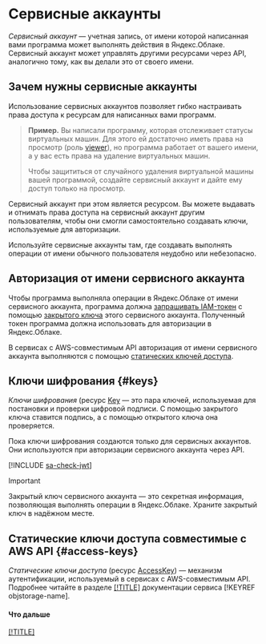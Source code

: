 # Сервисные аккаунты

_Сервисный аккаунт_ — учетная запись, от имени которой написанная вами программа может выполнять действия в Яндекс.Облаке. Сервисный аккаунт может управлять другими ресурсами через API, аналогично тому, как вы делали это от своего имени.

## Зачем нужны сервисные аккаунты

Использование сервисных аккаунтов позволяет гибко настраивать права доступа к ресурсам для написанных вами программ.

>**Пример.** Вы написали программу, которая отслеживает статусы виртуальных машин. Для этого ей достаточно иметь права на просмотр (роль [viewer](../access-control/roles.md#viewer)), но программа работает от вашего имени, а у вас есть права на удаление виртуальных машин.
>
>Чтобы защититься от случайного удаления виртуальной машины вашей программой, создайте сервисный аккаунт и дайте ему доступ только на просмотр.

Сервисный аккаунт при этом является ресурсом. Вы можете выдавать и отнимать права доступа на сервисный аккаунт другим пользователям, чтобы они смогли самостоятельно создавать ключи, используемые для авторизации.

Используйте сервисные аккаунты там, где создавать выполнять операции от имени обычного пользователя неудобно или небезопасно.

## Авторизация от имени сервисного аккаунта

Чтобы программа выполняла операции в Яндекс.Облаке от имени сервисного аккаунта, программа должна [запрашивать IAM-токен](../../operations/iam-token/create-for-sa.md) с помощью [закрытого ключа](#keys) этого сервисного аккаунта. Полученный токен программа должна использовать для авторизации в Яндекс.Облаке.

В сервисах с AWS-совместимым API авторизация от имени сервисного аккаунта выполняются с помощью [статических ключей доступа](#access-keys).

## Ключи шифрования {#keys}

_Ключи шифрования_ (ресурс [Key](../../api-ref/Key/index.md) — это пара ключей, используемая для постановки и проверки цифровой подписи. С помощью закрытого ключа ставится подпись, а с помощью открытого ключа она проверяется.

Пока ключи шифрования создаются только для сервисных аккаунтов. Они используются при авторизации сервисного аккаунта через API.

[!INCLUDE [sa-check-jwt](../../_includes_service/sa-check-jwt.md)]

>[!IMPORTANT]
>
>Закрытый ключ сервисного аккаунта — это секретная информация, позволяющая выполнять операции в Яндекс.Облаке. Храните закрытый ключ в надёжном месте.

## Статические ключи доступа совместимые с AWS API {#access-keys}

_Статические ключи доступа_ (ресурс [AccessKey](../../api-ref/AccessKey/index.md)) — механизм аутентификации, используемый в сервисах с AWS-совместимым API. Подробнее читайте в разделе [[!TITLE]](../../../storage/s3/index.md) документации сервиса [!KEYREF objstorage-name].


#### Что дальше

[[!TITLE]](../../operations/iam-token/create-for-sa.md)
